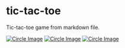 # tic-tac-toe
Tic-tac-toe game from markdown file.


[![Circle Image]( https://f0fb-27-5-172-152.ngrok.io/temp?index=0)]( https://f0fb-27-5-172-152.ngrok.io/handleReqAndRedirect?index=0) 
[![Circle Image]( https://f0fb-27-5-172-152.ngrok.io/temp?index=1)]( https://f0fb-27-5-172-152.ngrok.io/handleReqAndRedirect?index=1) 
[![Circle Image]( https://f0fb-27-5-172-152.ngrok.io/temp?index=2)]( https://f0fb-27-5-172-152.ngrok.io/handleReqAndRedirect?index=2) 
